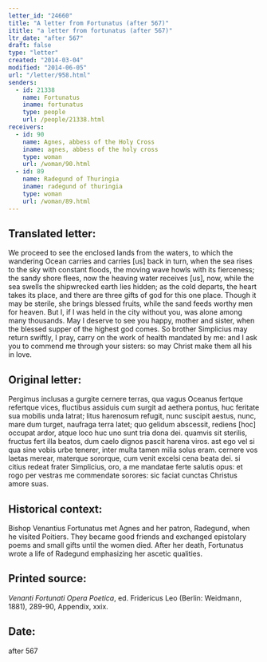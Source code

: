 ```yaml
---
letter_id: "24660"
title: "A letter from Fortunatus (after 567)"
ititle: "a letter from fortunatus (after 567)"
ltr_date: "after 567"
draft: false
type: "letter"
created: "2014-03-04"
modified: "2014-06-05"
url: "/letter/958.html"
senders:
  - id: 21338
    name: Fortunatus
    iname: fortunatus
    type: people
    url: /people/21338.html
receivers:
  - id: 90
    name: Agnes, abbess of the Holy Cross
    iname: agnes, abbess of the holy cross
    type: woman
    url: /woman/90.html
  - id: 89
    name: Radegund of Thuringia
    iname: radegund of thuringia
    type: woman
    url: /woman/89.html
---
```

<h2> Translated letter:</h2>We proceed to see the enclosed lands from the waters,
to which the wandering Ocean carries and carries [us] back in turn,
when the sea rises to the sky with constant floods,
the moving wave howls with its fierceness;
the sandy shore flees, now the heaving water receives [us],
now, while the sea swells the shipwrecked earth lies hidden;
as the cold departs, the heart takes its place,
and there are three gifts of god for this one place.
Though it may be sterile, she brings blessed fruits,
while the sand feeds worthy men for heaven.
But I, if I was held in the city without you,
was alone among many thousands.
May I deserve to see you happy, mother and sister,
when the blessed supper of the highest god comes.
So brother Simplicius may return swiftly, I pray,
carry on the work of health mandated by me:
and I ask you to commend me through your sisters:
so may Christ make them all his in love.
<h2 class="mt-4"> Original letter:</h2>Pergimus inclusas a gurgite cernere terras,
qua vagus Oceanus fertque refertque vices,
fluctibus assiduis cum surgit ad aethera pontus,
huc feritate sua mobilis unda latrat;
litus harenosum refugit, nunc suscipit aestus,
nunc, mare dum turget, naufraga terra latet;
quo gelidum abscessit, rediens [hoc] occupat ardor,
atque loco huc uno sunt tria dona dei.
quamvis sit sterilis, fructus fert illa beatos,
dum caelo dignos pascit harena viros.
ast ego vel si qua sine vobis urbe tenerer,
inter multa tamen milia solus eram.
cernere vos laetas merear, materque sororque,
cum venit excelsi cena beata dei.
si citius redeat frater Simplicius, oro,
a me mandatae ferte salutis opus:
et rogo per vestras me commendate sorores:
sic faciat cunctas Christus amore suas.
<h2 class="mt-4"> Historical context:</h2>Bishop Venantius Fortunatus met Agnes and her patron, Radegund, when he visited Poitiers. They became good friends and exchanged epistolary poems and small gifts until the women died. After her death, Fortunatus wrote a life of Radegund emphasizing her ascetic qualities.
<h2 class="mt-4"> Printed source:</h2><p><em>Venanti Fortunati Opera Poetica</em>, ed. Fridericus Leo (Berlin: Weidmann, 1881), 289-90, Appendix, xxix.</p><h2 class="mt-4"> Date:</h2>after 567